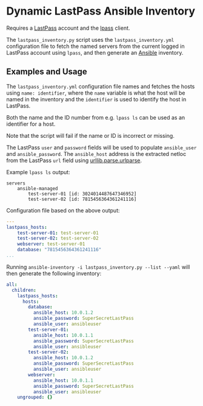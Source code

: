# Dynamic LastPass Ansible Inventory

Requires a [LastPass](https://www.lastpass.com/) account and the [lpass](https://github.com/lastpass/lastpass-cli)
client.

The `lastpass_inventory.py` script uses the `lastpass_inventory.yml`
configuration file to fetch the named servers from the current logged in
LastPass account using `lpass`, and then generate an [Ansible](https://www.ansible.com/)
inventory.

## Examples and Usage

The `lastpass_inventory.yml` configuration file names and fetches the hosts
using `name: identifier`, where the `name` variable is what the host will be
named in the inventory and the `identifier` is used to identify the host in
LastPass.

Both the name and the ID number from e.g. `lpass ls` can be used as an
identifier for a host.

Note that the script will fail if the name or ID is incorrect or missing.

The LastPass `user` and `password` fields will be used to populate
`ansible_user` and `ansible_password`.
The `ansible_host` address is the extracted netloc from the LastPass `url` field
using [urllib.parse.urlparse](https://docs.python.org/3/library/urllib.parse.html).

Example `lpass ls` output:

```console
servers
    ansible-managed
        test-server-01 [id: 3024014487647346952]
        test-server-02 [id: 7815456364361241116]
```

Configuration file based on the above output:

```yaml
---
lastpass_hosts:
    test-server-01: test-server-01
    test-server-02: test-server-02
    webserver: test-server-01
    database: "7815456364361241116"
...
```

Running `ansible-inventory -i lastpass_inventory.py --list --yaml` will then
generate the following inventory:

```yaml
all:
  children:
    lastpass_hosts:
      hosts:
        database:
          ansible_host: 10.0.1.2
          ansible_password: SuperSecretLastPass
          ansible_user: ansibleuser
        test-server-01:
          ansible_host: 10.0.1.1
          ansible_password: SuperSecretLastPass
          ansible_user: ansibleuser
        test-server-02:
          ansible_host: 10.0.1.2
          ansible_password: SuperSecretLastPass
          ansible_user: ansibleuser
        webserver:
          ansible_host: 10.0.1.1
          ansible_password: SuperSecretLastPass
          ansible_user: ansibleuser
    ungrouped: {}
```
